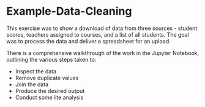 # Example-Data-Cleaning

This exercise was to show a download of data from three sources - student scores, teachers assigned to courses, and a list of all students. The goal was to process the data and deliver a spreadsheet for an upload.

There is a comprehensive walkthrough of the work in the Jupyter Notebook, outlining the various steps taken to:
- Inspect the data
- Remove duplicate values
- Join the data
- Produce the desired output
- Conduct some lite analysis
